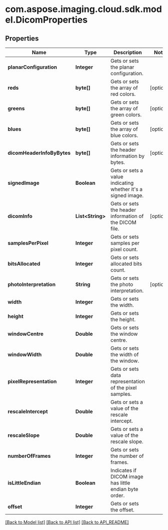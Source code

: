 
# com.aspose.imaging.cloud.sdk.model.DicomProperties

## Properties
Name | Type | Description | Notes
------------ | ------------- | ------------- | -------------
**planarConfiguration** | **Integer** | Gets or sets the planar configuration. | 
**reds** | **byte[]** | Gets or sets the array of red colors. |  [optional]
**greens** | **byte[]** | Gets or sets the array of green colors. |  [optional]
**blues** | **byte[]** | Gets or sets the array of blue colors. |  [optional]
**dicomHeaderInfoByBytes** | **byte[]** | Gets or sets the header information by bytes. |  [optional]
**signedImage** | **Boolean** | Gets or sets a value indicating whether it&#39;s a signed image. | 
**dicomInfo** | **List&lt;String&gt;** | Gets or sets the header information of the DICOM file. |  [optional]
**samplesPerPixel** | **Integer** | Gets or sets samples per pixel count. | 
**bitsAllocated** | **Integer** | Gets or sets allocated bits count. | 
**photoInterpretation** | **String** | Gets or sets the photo interpretation. |  [optional]
**width** | **Integer** | Gets or sets the width. | 
**height** | **Integer** | Gets or sets the height. | 
**windowCentre** | **Double** | Gets or sets the window centre. | 
**windowWidth** | **Double** | Gets or sets the width of the window. | 
**pixelRepresentation** | **Integer** | Gets or sets data representation of the pixel samples. | 
**rescaleIntercept** | **Double** | Gets or sets a value of the rescale intercept. | 
**rescaleSlope** | **Double** | Gets or sets a value of the rescale slope. | 
**numberOfFrames** | **Integer** | Gets or sets the number of frames. | 
**isLittleEndian** | **Boolean** | Indicates if DICOM image has little endian byte order. | 
**offset** | **Integer** | Gets or sets the offset. | 


[[Back to Model list]](API_README.md#documentation-for-models) [[Back to API list]](API_README.md#documentation-for-api-endpoints) [[Back to API_README]](API_README.md)

